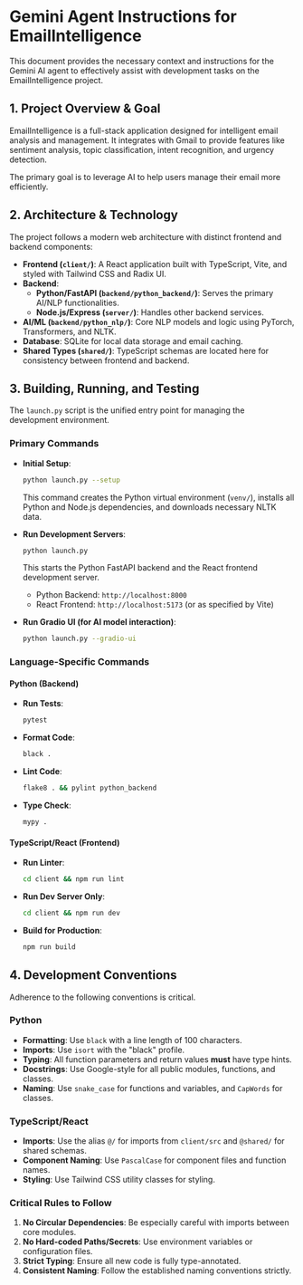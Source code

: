# Gemini Agent Instructions for EmailIntelligence

This document provides the necessary context and instructions for the Gemini AI agent to effectively assist with development tasks on the EmailIntelligence project.

## 1. Project Overview & Goal

EmailIntelligence is a full-stack application designed for intelligent email analysis and management. It integrates with Gmail to provide features like sentiment analysis, topic classification, intent recognition, and urgency detection.

The primary goal is to leverage AI to help users manage their email more efficiently.

## 2. Architecture & Technology

The project follows a modern web architecture with distinct frontend and backend components:

-   **Frontend (`client/`)**: A React application built with TypeScript, Vite, and styled with Tailwind CSS and Radix UI.
-   **Backend**:
    -   **Python/FastAPI (`backend/python_backend/`)**: Serves the primary AI/NLP functionalities.
    -   **Node.js/Express (`server/`)**: Handles other backend services.
-   **AI/ML (`backend/python_nlp/`)**: Core NLP models and logic using PyTorch, Transformers, and NLTK.
-   **Database**: SQLite for local data storage and email caching.
-   **Shared Types (`shared/`)**: TypeScript schemas are located here for consistency between frontend and backend.

## 3. Building, Running, and Testing

The `launch.py` script is the unified entry point for managing the development environment.

### Primary Commands

-   **Initial Setup**:
    ```bash
    python launch.py --setup
    ```
    This command creates the Python virtual environment (`venv/`), installs all Python and Node.js dependencies, and downloads necessary NLTK data.

-   **Run Development Servers**:
    ```bash
    python launch.py
    ```
    This starts the Python FastAPI backend and the React frontend development server.
    -   Python Backend: `http://localhost:8000`
    -   React Frontend: `http://localhost:5173` (or as specified by Vite)

-   **Run Gradio UI (for AI model interaction)**:
    ```bash
    python launch.py --gradio-ui
    ```

### Language-Specific Commands

#### Python (Backend)

-   **Run Tests**:
    ```bash
    pytest
    ```
-   **Format Code**:
    ```bash
    black .
    ```
-   **Lint Code**:
    ```bash
    flake8 . && pylint python_backend
    ```
-   **Type Check**:
    ```bash
    mypy .
    ```

#### TypeScript/React (Frontend)

-   **Run Linter**:
    ```bash
    cd client && npm run lint
    ```
-   **Run Dev Server Only**:
    ```bash
    cd client && npm run dev
    ```
-   **Build for Production**:
    ```bash
    npm run build
    ```

## 4. Development Conventions

Adherence to the following conventions is critical.

### Python
-   **Formatting**: Use `black` with a line length of 100 characters.
-   **Imports**: Use `isort` with the "black" profile.
-   **Typing**: All function parameters and return values **must** have type hints.
-   **Docstrings**: Use Google-style for all public modules, functions, and classes.
-   **Naming**: Use `snake_case` for functions and variables, and `CapWords` for classes.

### TypeScript/React
-   **Imports**: Use the alias `@/` for imports from `client/src` and `@shared/` for shared schemas.
-   **Component Naming**: Use `PascalCase` for component files and function names.
-   **Styling**: Use Tailwind CSS utility classes for styling.

### Critical Rules to Follow
1.  **No Circular Dependencies**: Be especially careful with imports between core modules.
2.  **No Hard-coded Paths/Secrets**: Use environment variables or configuration files.
3.  **Strict Typing**: Ensure all new code is fully type-annotated.
4.  **Consistent Naming**: Follow the established naming conventions strictly.
